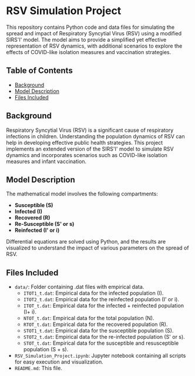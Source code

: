 # RSV Simulation Project

This repository contains Python code and data files for simulating the spread and impact of Respiratory Syncytial Virus (RSV) using a modified SIRS'I' model. The model aims to provide a simplified yet effective representation of RSV dynamics, with additional scenarios to explore the effects of COVID-like isolation measures and vaccination strategies.

## Table of Contents

- [Background](#background)
- [Model Description](#model-description)
- [Files Included](#files-included)


## Background

Respiratory Syncytial Virus (RSV) is a significant cause of respiratory infections in children. Understanding the population dynamics of RSV can help in developing effective public health strategies. This project implements an extended version of the SIRS'I' model to simulate RSV dynamics and incorporates scenarios such as COVID-like isolation measures and infant vaccination.

## Model Description

The mathematical model involves the following compartments:
- **Susceptible (S)**
- **Infected (I)**
- **Recovered (R)**
- **Re-Susceptible (S' or s)**
- **Reinfected (I' or i)**

Differential equations are solved using Python, and the results are visualized to understand the impact of various parameters on the spread of RSV.

## Files Included

- `data/`: Folder containing .dat files with empirical data.
  - `ITOT1_t.dat`: Empirical data for the infected population (I).
  - `ITOT2_t.dat`: Empirical data for the reinfected population (I' or i).
  - `ITOT_t.dat`: Empirical data for the infected + reinfected population (I+ i).
  - `NTOT_t.dat`: Empirical data for the total population (N).
  - `RTOT_t.dat`: Empirical data for the recovered population (R).
  - `STOT1_t.dat`: Empirical data for the susceptible population (S).
  - `STOT2_t.dat`: Empirical data for the re-infected population (S' or s).
  - `STOT_t.dat`: Empirical data for the susceptible and resusceptible population (S + s).
- `RSV_Simulation_Project.ipynb`: Jupyter notebook containing all scripts for easy execution and visualization.
- `README.md`: This file.



